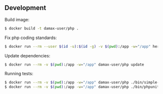 ## Development

Build image:

```bash
$ docker build -t damax-user/php .
```

Fix php coding standards:

```bash
$ docker run --rm --user $(id -u):$(id -g) -v $(pwd):/app -w="/app" herloct/php-cs-fixer fix
```

Update dependencies:

```bash
$ docker run --rm -v $(pwd):/app -w="/app" damax-user/php update
```

Running tests:

```bash
$ docker run --rm -v $(pwd):/app -w="/app" damax-user/php ./bin/simple-phpunit
$ docker run --rm -v $(pwd):/app -w="/app" damax-user/php ./bin/phpunit-coverage
```
